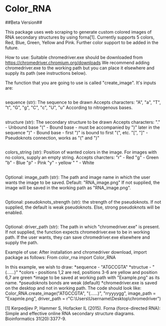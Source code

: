 # Color_RNA

##Beta Version##

This package uses web scraping to generate custom colored images of RNA secondary structures by using forna[1].
Currently supports 5 colors, Red, Blue, Green, Yellow and Pink. 
Further color support to be added in the future.

How to use:
Suitable chromedriver.exe should be downloaded from https://chromedriver.chromium.org/downloads
We recommend adding chromedriver.exe to the working path but you can place it elsewhere and supply its path (see instructions below).

The function that you are going to use is called "create_image".
It's inputs are:
##
sequence (str): The sequence to be drawn
Accepts characters:
"A", "a", "T", "t", "G", "g", "C", "c", "U", "u"
According to nitrogenous bases.

##
structure (str): The secondary structure to be drawn
Accepts characters:
"." - Unbound base
"(" - Bound base - must be accompanied by ")" later in the sequence
")" - Bound base - first ")" is bound to first "(", etc. 
"[", "]" - Pseudoknots connection, works as "(" and ")"

##
colors_string (str): Position of wanted colors in the image.
For images with no colors, supply an empty string. 
Accepts charcters:
"r" - Red
"g" - Green
"b" - Blue
"p" - Pink
"y" - yellow
" " - White


## 
Optional: image_path (str): The path and image name in which the user wants the image to be saved.
Default: "RNA_image.png"
If not supplied, the image will be saved in the working path as "RNA_image.png".

##
Optional: pseudoknots_strength (str): the strength of the pseudoknots.
If not supplied, the default is weak pseudoknots.
Else, strong pseudoknots will be enabled.

## 
Optional: driver_path (str): The path in which "chromedriver.exe" is present.
If not supplied, the function expects chromedriver.exe to be in working path.
If the user wants, they can save chromedriver.exe elsewhere and supply the path.

Example of use:
After installation and chromedriver download, import package as follows:
From color_rna import Color_RNA

In this example, we wish to draw:
*sequence - "ATGCCGTA"
*structue - "(......)"
*colors - positions 1,2 are red, positions 3-6 are yellow and position 6,7 are green
*image to be saved at working path with "Example.png" as its name.
*pseudoknots bonds are weak (default)
*chromedriver.exe is saved on the desktop and not in working path.
The code should look like:
Color_RNA.create_image("ATGCCGTA", "(......)", "rryyyygg", image_path = "Exapmle.png", driver_path = r"C:\Users\Username\Desktop\chromedriver")

[1] Kerpedjiev P, Hammer S, Hofacker IL (2015). Forna (force-directed RNA): Simple and effective online RNA secondary structure diagrams. Bioinformatics 31(20):3377-9.